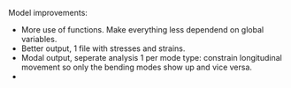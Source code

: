 

Model improvements:

- More use of functions. Make everything less dependend on global variables.
- Better output, 1 file with stresses and strains.
- Modal output, seperate analysis 1 per mode type: 
	constrain longitudinal movement so only the bending modes show up and vice versa.
-  